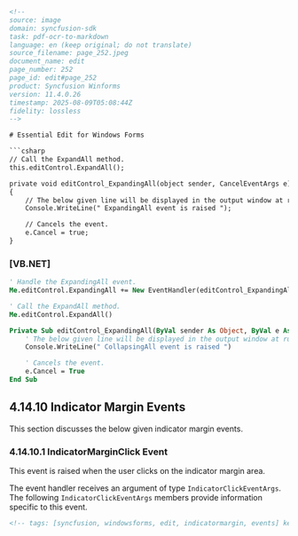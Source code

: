 ```html
<!-- 
source: image
domain: syncfusion-sdk
task: pdf-ocr-to-markdown
language: en (keep original; do not translate)
source_filename: page_252.jpeg
document_name: edit
page_number: 252
page_id: edit#page_252
product: Syncfusion Winforms
version: 11.4.0.26
timestamp: 2025-08-09T05:08:44Z
fidelity: lossless
-->

# Essential Edit for Windows Forms

```csharp
// Call the ExpandAll method.
this.editControl.ExpandAll();

private void editControl_ExpandingAll(object sender, CancelEventArgs e)
{
    // The below given line will be displayed in the output window at runtime.
    Console.WriteLine(" ExpandingAll event is raised ");

    // Cancels the event.
    e.Cancel = true;
}
```

### [VB.NET]

```vb
' Handle the ExpandingAll event.
Me.editControl.ExpandingAll += New EventHandler(editControl_ExpandingAll)

' Call the ExpandAll method.
Me.editControl.ExpandAll()

Private Sub editControl_ExpandingAll(ByVal sender As Object, ByVal e As CancelEventArgs)
    ' The below given line will be displayed in the output window at runtime.
    Console.WriteLine(" CollapsingAll event is raised ")

    ' Cancels the event.
    e.Cancel = True
End Sub
```

## 4.14.10 Indicator Margin Events

This section discusses the below given indicator margin events.

### 4.14.10.1 IndicatorMarginClick Event

This event is raised when the user clicks on the indicator margin area.

The event handler receives an argument of type `IndicatorClickEventArgs`. The following `IndicatorClickEventArgs` members provide information specific to this event.
```html
<!-- tags: [syncfusion, windowsforms, edit, indicatormargin, events] keywords: [ExpandingAll, IndicatorMarginClick, WinForms, ExpandAll, IndicatorMarginEvent, EventHandling, C#, VB, EventArgs, IndicatorClickEventArgs] -->
```
```